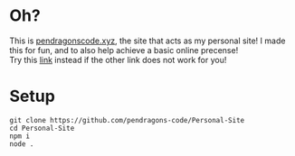# Oh?
This is [pendragonscode.xyz](https://pendragonscode.xyz), the site that acts as my personal site! I made this for fun, and to also help achieve a basic online precense!        
Try this [link](https://www.pendragonscode.xyz) instead if the other link does not work for you!

# Setup
```
git clone https://github.com/pendragons-code/Personal-Site
cd Personal-Site
npm i
node .
```

